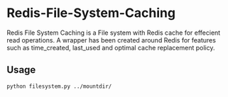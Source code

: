 # Redis-File-System-Caching

Redis File System Caching is a File system with Redis cache for effecient read operations. A wrapper has been created around Redis for features such as time_created, last_used and optimal cache replacement policy.

## Usage
`python filesystem.py ../mountdir/`
